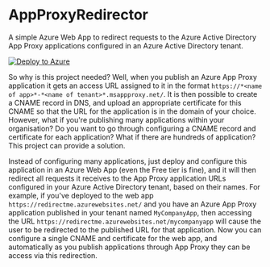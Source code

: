 # AppProxyRedirector
A simple Azure Web App to redirect requests to the Azure Active Directory App Proxy applications configured in an Azure Active Directory tenant.

[![Deploy to Azure](http://azuredeploy.net/deploybutton.png)](https://azuredeploy.net/?branch=release)

So why is this project needed? Well, when you publish an Azure App Proxy application it gets an access URL assigned to it in the format `https://*<name of app>*-*<name of tenant>*.msappproxy.net/`. It is then possible to create a CNAME record in DNS, and upload an appropriate certificate for this CNAME so that the URL for the application is in the domain of your choice. However, what if you're publishing many applications within your organisation? Do you want to go through configuring a CNAME record and certificate for each application? What if there are hundreds of application? This project can provide a solution.

Instead of configuring many applications, just deploy and configure this application in an Azure Web App (even the Free tier is fine), and it will then redirect all requests it receives to the App Proxy application URLs configured in your Azure Active Directory tenant, based on their names. For example, if you've deployed to the web app `https://redirectme.azurewebsites.net/` and you have an Azure App Proxy application published in your tenant named `MyCompanyApp`, then accessing the URL `https://redirectme.azurewebsites.net/mycompanyapp` will cause the user to be redirected to the published URL for that application. Now you can configure a single CNAME and certificate for the web app, and automatically as you publish applications through App Proxy they can be access via this redirection.
